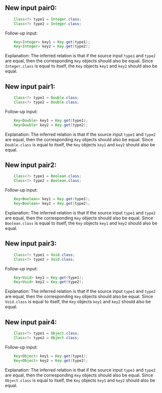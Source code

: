 ## New input pair0:
```java
    Class<?> type1 = Integer.class;
    Class<?> type2 = Integer.class;
```
Follow-up input:
```java
    Key<Integer> key1 = Key.get(type1);
    Key<Integer> key2 = Key.get(type2);
```
Explanation: The inferred relation is that if the source input `type1` and `type2` are equal, then the corresponding `Key` objects should also be equal. Since `Integer.class` is equal to itself, the `Key` objects `key1` and `key2` should also be equal.

## New input pair1:
```java
    Class<?> type1 = Double.class;
    Class<?> type2 = Double.class;
```
Follow-up input:
```java
    Key<Double> key1 = Key.get(type1);
    Key<Double> key2 = Key.get(type2);
```
Explanation: The inferred relation is that if the source input `type1` and `type2` are equal, then the corresponding `Key` objects should also be equal. Since `Double.class` is equal to itself, the `Key` objects `key1` and `key2` should also be equal.

## New input pair2:
```java
    Class<?> type1 = Boolean.class;
    Class<?> type2 = Boolean.class;
```
Follow-up input:
```java
    Key<Boolean> key1 = Key.get(type1);
    Key<Boolean> key2 = Key.get(type2);
```
Explanation: The inferred relation is that if the source input `type1` and `type2` are equal, then the corresponding `Key` objects should also be equal. Since `Boolean.class` is equal to itself, the `Key` objects `key1` and `key2` should also be equal.

## New input pair3:
```java
    Class<?> type1 = Void.class;
    Class<?> type2 = Void.class;
```
Follow-up input:
```java
    Key<Void> key1 = Key.get(type1);
    Key<Void> key2 = Key.get(type2);
```
Explanation: The inferred relation is that if the source input `type1` and `type2` are equal, then the corresponding `Key` objects should also be equal. Since `Void.class` is equal to itself, the `Key` objects `key1` and `key2` should also be equal.

## New input pair4:
```java
    Class<?> type1 = Object.class;
    Class<?> type2 = Object.class;
```
Follow-up input:
```java
    Key<Object> key1 = Key.get(type1);
    Key<Object> key2 = Key.get(type2);
```
Explanation: The inferred relation is that if the source input `type1` and `type2` are equal, then the corresponding `Key` objects should also be equal. Since `Object.class` is equal to itself, the `Key` objects `key1` and `key2` should also be equal.
